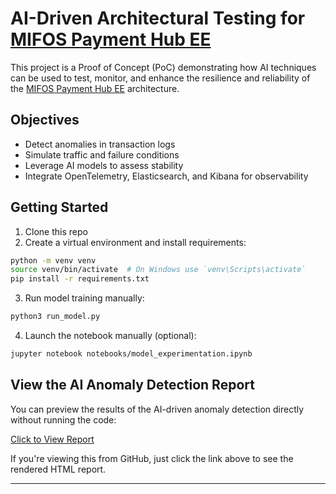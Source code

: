 #  AI-Driven Architectural Testing for [MIFOS Payment Hub EE](https://payments.mifos.org/)

This project is a Proof of Concept (PoC) demonstrating how AI techniques can be used to test, monitor, and enhance the resilience and reliability of the [MIFOS Payment Hub EE](https://payments.mifos.org/) architecture.

##  Objectives

- Detect anomalies in transaction logs
- Simulate traffic and failure conditions
- Leverage AI models to assess stability
- Integrate OpenTelemetry, Elasticsearch, and Kibana for observability

##  Getting Started

1. Clone this repo
2. Create a virtual environment and install requirements:

```bash
python -m venv venv
source venv/bin/activate  # On Windows use `venv\Scripts\activate`
pip install -r requirements.txt
```

3. Run model training manually:

```bash
python3 run_model.py
```

4. Launch the notebook manually (optional):

```bash
jupyter notebook notebooks/model_experimentation.ipynb
```

##  View the AI Anomaly Detection Report

You can preview the results of the AI-driven anomaly detection directly without running the code:

 [Click to View Report](https://norbline.github.io/ph-ee-ai-testing/report.html)

If you're viewing this from GitHub, just click the link above to see the rendered HTML report.

---




